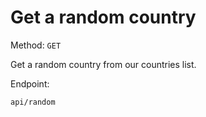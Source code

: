 # Get a random country

Method: <code>GET</code>

Get a random country from our countries list.

Endpoint:

```
api/random
```

